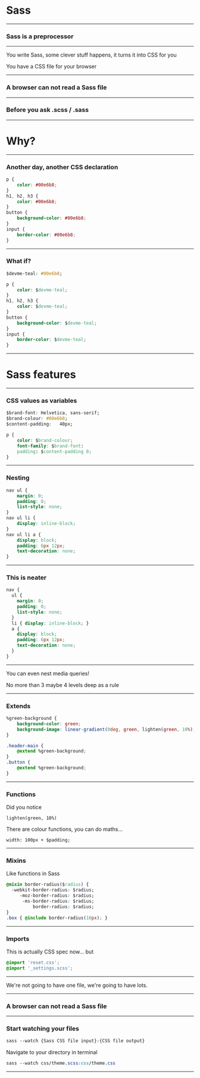 # Sass

---

### Sass is a preprocessor

---

You write Sass, some clever stuff happens, it turns it into CSS for you

You have a CSS file for your browser

---

### A browser can not read a Sass file

---

### Before you ask .scss / .sass

---

# Why?

---

### Another day, another CSS declaration


```css
p {
	color: #00e6b8;
}
h1, h2, h3 {
	color: #00e6b8;
}
button {
	background-color: #00e6b8;
}
input {
	border-color: #00e6b8;
}
```

---

### What if?

```css
$devme-teal: #00e6b8;

p {
	color: $devme-teal;
}
h1, h2, h3 {
	color: $devme-teal;
}
button {
	background-color: $devme-teal;
}
input {
	border-color: $devme-teal;
}
```

---

# Sass features

---

### CSS values as variables

```css
$brand-font: Helvetica, sans-serif;
$brand-colour: #00e6b8;
$content-padding:	40px;

p {
	color: $brand-colour;
	font-family: $brand-font:
	padding: $content-padding 0;
}

```

---

### Nesting

```css
nav ul {
	margin: 0;
	padding: 0;
	list-style: none;
}
nav ul li {
	display: inline-block;
}
nav ul li a {
	display: block;
	padding: 6px 12px;
	text-decoration: none;
}
```

---

### This is neater

```css
nav {
  ul {
    margin: 0;
    padding: 0;
    list-style: none;
  }
  li { display: inline-block; }
  a {
    display: block;
    padding: 6px 12px;
    text-decoration: none;
  }
}
```

---

You can even nest media queries!

No more than 3 maybe 4 levels deep as a rule

---

### Extends

```css
%green-background {
	background-color: green;
	background-image: linear-gradient(0deg, green, lighten(green, 10%);
}

.header-main {
	@extend %green-background;
}
.button {
	@extend %green-background;
}
```

---

### Functions

Did you notice

```
lighten(green, 10%)
```

There are colour functions, you can do maths...

```
width: 100px + $padding;
```

---

### Mixins

Like functions in Sass

```css
@mixin border-radius($radius) {
  -webkit-border-radius: $radius;
     -moz-border-radius: $radius;
      -ms-border-radius: $radius;
          border-radius: $radius;
}
.box { @include border-radius(10px); }
```

---

### Imports

This is actually CSS spec now... but

```css
@import 'reset.css';
@import '_settings.scss';
```

---

We're not going to have one file, we're going to have lots.

---

### A browser can not read a Sass file

---

### Start watching your files


```css
sass --watch {Sass CSS file input}:{CSS file output}
```

Navigate to your directory in terminal

```css
sass --watch css/theme.scss:css/theme.css
```

---



























